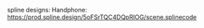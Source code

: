 spline designs:
Handphone:
<Spline scene="https://prod.spline.design/zBGJfbB4e6pF39yZ/scene.splinecode" />
<Spline scene="https://prod.spline.design/5oFSrTQC4DQpRIOG/scene.splinecode" />
https://prod.spline.design/5oFSrTQC4DQpRIOG/scene.splinecode
<Spline
        scene="https://prod.spline.design/oYVykhmtXYS4lgZ7/scene.splinecode" 
      />

<script type="module" src="https://unpkg.com/@splinetool/viewer@1.9.95/build/spline-viewer.js"></script>

<spline-viewer url="https://prod.spline.design/5oFSrTQC4DQpRIOG/scene.splinecode"></spline-viewer>
